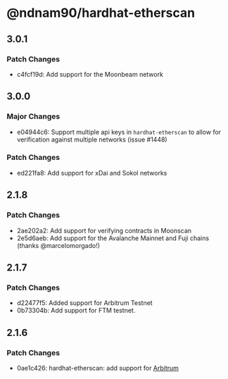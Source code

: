 # @ndnam90/hardhat-etherscan

## 3.0.1

### Patch Changes

- c4fcf19d: Add support for the Moonbeam network

## 3.0.0

### Major Changes

- e04944c6: Support multiple api keys in `hardhat-etherscan` to allow for verification against multiple networks (issue #1448)

### Patch Changes

- ed221fa8: Add support for xDai and Sokol networks

## 2.1.8

### Patch Changes

- 2ae202a2: Add support for verifying contracts in Moonscan
- 2e5d6aeb: Add support for the Avalanche Mainnet and Fuji chains (thanks @marcelomorgado!)

## 2.1.7

### Patch Changes

- d22477f5: Added support for Arbitrum Testnet
- 0b73304b: Add support for FTM testnet.

## 2.1.6

### Patch Changes

- 0ae1c426: hardhat-etherscan: add support for [Arbitrum](https://github.com/OffchainLabs/arbitrum)
